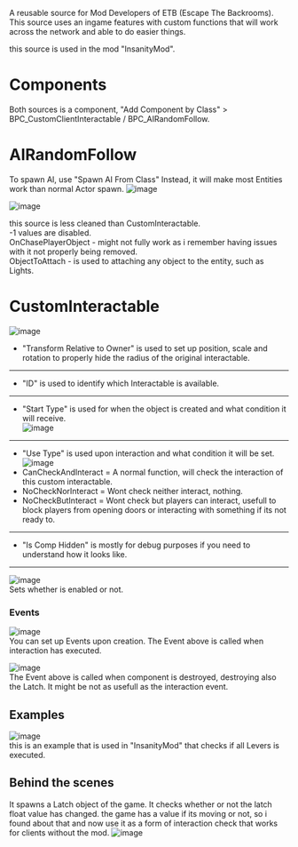 A reusable source for Mod Developers of ETB (Escape The Backrooms). This source uses an ingame features with custom functions that will work across the network and able to do easier things.

this source is used in the mod "InsanityMod". 
# Components
Both sources is a component, "Add Component by Class" > BPC_CustomClientInteractable / BPC_AIRandomFollow.  

# AIRandomFollow
To spawn AI, use "Spawn AI From Class" Instead, it will make most Entities work than normal Actor spawn.
![image](https://github.com/user-attachments/assets/c1152e62-d061-4856-b984-19cff54d88eb)  

![image](https://github.com/user-attachments/assets/9944ea69-929f-436a-b6ee-59bcface264d)

this source is less cleaned than CustomInteractable.  
-1 values are disabled.   
OnChasePlayerObject - might not fully work as i remember having issues with it not properly being removed.  
ObjectToAttach - is used to attaching any object to the entity, such as Lights.  

# CustomInteractable
![image](https://github.com/user-attachments/assets/d1c4e7b6-9d32-41eb-b793-aa5f98668e73)

- "Transform Relative to Owner" is used to set up position, scale and rotation to properly hide the radius of the original interactable.
----
- "ID" is used to identify which Interactable is available.  
----
- "Start Type" is used for when the object is created and what condition it will receive.  
![image](https://github.com/user-attachments/assets/66eb054c-7860-44f1-9935-0679650787d1)
----
- "Use Type" is used upon interaction and what condition it will be set.  
![image](https://github.com/user-attachments/assets/117ad7a0-9295-4e68-91d7-3b603a6d9eb9)  
- CanCheckAndInteract = A normal function, will check the interaction of this custom interactable.
- NoCheckNorInteract = Wont check neither interact, nothing.
- NoCheckButInteract = Wont check but players can interact, usefull to block players from opening doors or interacting with something if its not ready to.
----
- "Is Comp Hidden" is mostly for debug purposes if you need to understand how it looks like.  
----
![image](https://github.com/user-attachments/assets/1346b8dc-1757-4812-adc2-b1207f7eab9c)  
Sets whether is enabled or not.

### Events 
![image](https://github.com/user-attachments/assets/a3a6d0d2-2404-41ed-bdeb-1b8ee11aa076)  
You can set up Events upon creation. The Event above is called when interaction has executed.  

![image](https://github.com/user-attachments/assets/6eabb202-eb46-4927-b0a9-0cddf639c4de)  
The Event above is called when component is destroyed, destroying also the Latch. It might be not as usefull as the interaction event.

## Examples
![image](https://github.com/user-attachments/assets/8de8c95d-9874-480c-bf62-134d3ef09c63)  
this is an example that is used in "InsanityMod" that checks if all Levers is executed.

## Behind the scenes
It spawns a Latch object of the game. It checks whether or not the latch float value has changed. the game has a value if its moving or not, so i found about that and now use it as a form of interaction check that works for clients without the mod. 
![image](https://github.com/user-attachments/assets/59babf68-95b2-411e-86a9-f2cf20b59679)

